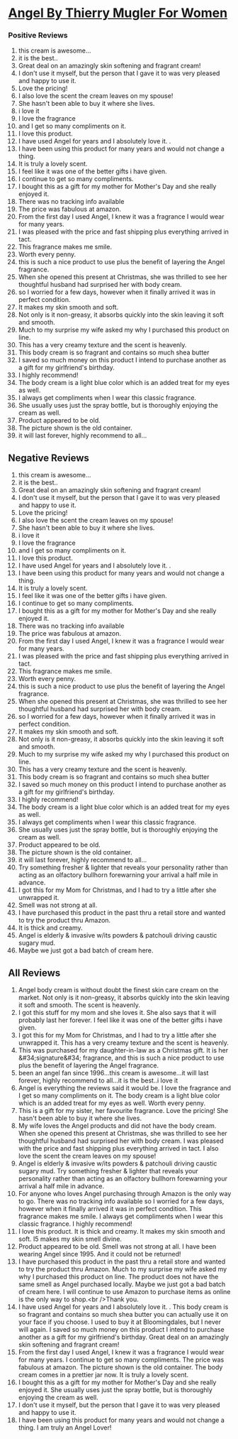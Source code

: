 # [Angel By Thierry Mugler For Women](https://products.checkmycream.com/products/Angel-By-Thierry-Mugler-For-Women.html)

### Positive Reviews

<ol>
      <li>this cream is awesome...</li>
      <li>it is the best..</li>
      <li>Great deal on an amazingly skin softening and fragrant cream!</li>
      <li>I don&#x27;t use it myself, but the person that I gave it to was very pleased and happy to use it.</li>
      <li>Love the pricing!  </li>
      <li>I also love the scent the cream leaves on my spouse!</li>
      <li>She hasn&#x27;t been able to buy it where she lives.</li>
      <li>i love it</li>
      <li>I love the fragrance</li>
      <li>and I get so many compliments on it.</li>
      <li>I love this product.</li>
      <li>I have used Angel for years and I absolutely love it. .  </li>
      <li>I have been using this product for many years and would not change a thing.  </li>
      <li>It is truly a lovely scent.</li>
      <li>I feel like it was one of the better gifts i have given.</li>
      <li>I continue to get so many compliments.  </li>
      <li>I bought this as a gift for my mother for Mother&#x27;s Day and she really enjoyed it.  </li>
      <li>There was no tracking info available</li>
      <li>The price was fabulous at amazon.  </li>
      <li>From the first day I used Angel, I knew it was a fragrance I would wear for many years.  </li>
      <li>I was pleased with the price and fast shipping plus everything arrived in tact.</li>
      <li>This fragrance makes me smile.</li>
      <li>Worth every penny.</li>
      <li>this is such a nice product to use plus the benefit of layering the Angel fragrance.</li>
      <li>When she opened this present at Christmas, she was thrilled to see her thoughtful husband had surprised her with body cream.</li>
      <li>so I worried for a few days, however when it finally arrived it was in perfect condition.</li>
      <li>It makes my skin smooth and soft.</li>
      <li>Not only is it non-greasy, it absorbs quickly into the skin leaving it soft and smooth.</li>
      <li>Much to my surprise my wife asked my why I purchased this product on line.</li>
      <li>This has a very creamy texture and the scent is heavenly.</li>
      <li>This body cream is so fragrant and contains so much shea butter</li>
      <li>I saved so much money on this product I intend to purchase another as a gift for my girlfriend&#x27;s birthday.  </li>
      <li>I highly recommend!</li>
      <li>The body cream is a light blue color which is an added treat for my eyes as well.</li>
      <li>I always get compliments when I wear this classic fragrance.</li>
      <li>She usually uses just the spray bottle, but is thoroughly enjoying the cream as well.</li>
      <li>Product appeared to be old.</li>
      <li>The picture shown is the old container.  </li>
      <li>it will last forever, highly recommend to all...</li>
</ol>


<h2>Negative Reviews</h2>
<ol>
<li> this cream is awesome...</li>
<li> it is the best..</li>
<li> Great deal on an amazingly skin softening and fragrant cream!</li>
<li> I don&#x27;t use it myself, but the person that I gave it to was very pleased and happy to use it.</li>
<li> Love the pricing!  </li>
<li> I also love the scent the cream leaves on my spouse!</li>
<li> She hasn&#x27;t been able to buy it where she lives.</li>
<li> i love it</li>
<li> I love the fragrance</li>
<li> and I get so many compliments on it.</li>
<li> I love this product.</li>
<li> I have used Angel for years and I absolutely love it. .  </li>
<li> I have been using this product for many years and would not change a thing.  </li>
<li> It is truly a lovely scent.</li>
<li> I feel like it was one of the better gifts i have given.</li>
<li> I continue to get so many compliments.  </li>
<li> I bought this as a gift for my mother for Mother&#x27;s Day and she really enjoyed it.  </li>
<li> There was no tracking info available</li>
<li> The price was fabulous at amazon.  </li>
<li> From the first day I used Angel, I knew it was a fragrance I would wear for many years.  </li>
<li> I was pleased with the price and fast shipping plus everything arrived in tact.</li>
<li> This fragrance makes me smile.</li>
<li> Worth every penny.</li>
<li> this is such a nice product to use plus the benefit of layering the Angel fragrance.</li>
<li> When she opened this present at Christmas, she was thrilled to see her thoughtful husband had surprised her with body cream.</li>
<li> so I worried for a few days, however when it finally arrived it was in perfect condition.</li>
<li> It makes my skin smooth and soft.</li>
<li> Not only is it non-greasy, it absorbs quickly into the skin leaving it soft and smooth.</li>
<li> Much to my surprise my wife asked my why I purchased this product on line.</li>
<li> This has a very creamy texture and the scent is heavenly.</li>
<li> This body cream is so fragrant and contains so much shea butter</li>
<li> I saved so much money on this product I intend to purchase another as a gift for my girlfriend&#x27;s birthday.  </li>
<li> I highly recommend!</li>
<li> The body cream is a light blue color which is an added treat for my eyes as well.</li>
<li> I always get compliments when I wear this classic fragrance.</li>
<li> She usually uses just the spray bottle, but is thoroughly enjoying the cream as well.</li>
<li> Product appeared to be old.</li>
<li> The picture shown is the old container.  </li>
<li> it will last forever, highly recommend to all...</li>
<li> Try something fresher &amp; lighter that reveals your personality rather than acting as an olfactory bullhorn forewarning your arrival a half mile in advance.</li>
<li> I got this for my Mom for Christmas, and I had to try a little after she unwrapped it.</li>
<li> Smell was not strong at all.</li>
<li> I have purchased this product in the past thru a retail store and wanted to try the product thru Amazon.</li>
<li> It is thick and creamy.</li>
<li> Angel is elderly &amp; invasive w/its powders &amp; patchouli driving caustic sugary mud.  </li>
<li> Maybe we just got a bad batch of cream here.</li>
</ol>

<h2>All Reviews</h2>

<ol>
    <li> Angel body cream is without doubt the finest skin care cream on the market. Not only is it non-greasy, it absorbs quickly into the skin leaving it soft and smooth. The scent is heavenly.</li>
    <li> I got this stuff for my mom and she loves it.  She also says that it will probably last her forever.  I feel like it was one of the better gifts i have given.</li>
    <li> I got this for my Mom for Christmas, and I had to try a little after she unwrapped it. This has a very creamy texture and the scent is heavenly.</li>
    <li> This was purchased for my daughter-in-law as a Christmas gift.  It is her &amp;#34;signature&amp;#34; fragrance, and this is such a nice product to use plus the benefit of layering the Angel fragrance.</li>
    <li> been an angel fan since 1996...this cream is awesome...it will last forever, highly recommend to all...it is the best..i love it</li>
    <li> Angel is everything the reviews said it would be. I love the fragrance and I get so many compliments on it. The body cream is a light blue color which is an added treat for my eyes as well. Worth every penny.</li>
    <li> This is a gift for my sister, her favourite fragrance. Love the pricing!  She hasn&#x27;t been able to buy it where she lives.</li>
    <li> My wife loves the Angel products and did not have the body cream. When she opened this present at Christmas, she was thrilled to see her thoughtful husband had surprised her with body cream. I was pleased with the price and fast shipping plus everything arrived in tact. I also love the scent the cream leaves on my spouse!</li>
    <li> Angel is elderly &amp; invasive w/its powders &amp; patchouli driving caustic sugary mud.  Try something fresher &amp; lighter that reveals your personality rather than acting as an olfactory bullhorn forewarning your arrival a half mile in advance.</li>
    <li> For anyone who loves Angel purchasing through Amazon is the only way to go. There was no tracking info available so I worried for a few days, however when it finally arrived it was in perfect condition. This fragrance makes me smile. I always get compliments when I wear this classic fragrance. I highly recommend!</li>
    <li> I love this product. It is thick and creamy. It makes my skin smooth and soft. I5 makes my skin smell divine.</li>
    <li> Product appeared to be old. Smell was not strong at all. I have been wearing Angel since 1995. And it could not be returned!</li>
    <li> I have purchased this product in the past thru a retail store and wanted to try the product thru Amazon. Much to my surprise my wife asked my why I purchased this product on line. The product does not have the same smell as Angel purchased locally. Maybe we just got a bad batch of cream here. I will continue to use Amazon to purchase items as online is the only way to shop.&lt;br /&gt;Thank you.</li>
    <li> I have used Angel for years and I absolutely love it. .  This body cream is so fragrant and contains so much shea butter you can  actually use it on your face if you choose.  I used to buy it at Bloomingdales, but I never will again.  I saved so much money on this product I intend to purchase another as a gift for my girlfriend&#x27;s birthday.  Great deal on an amazingly skin softening and fragrant cream!</li>
    <li> From the first day I used Angel, I knew it was a fragrance I would wear for many years.  I continue to get so many compliments.  The price was fabulous at amazon.  The picture shown is the old container.  The body cream comes in a prettier jar now.  It is truly a lovely scent.</li>
    <li> I bought this as a gift for my mother for Mother&#x27;s Day and she really enjoyed it.  She usually uses just the spray bottle, but is thoroughly enjoying the cream as well.</li>
    <li> I don&#x27;t use it myself, but the person that I gave it to was very pleased and happy to use it.</li>
    <li> I have been using this product for many years and would not change a thing.  I am truly an Angel Lover!</li>
</ol>




